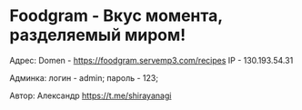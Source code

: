 # Foodgram - Вкус момента, разделяемый миром!

Адрес:
Domen - https://foodgram.servemp3.com/recipes
IP - 130.193.54.31

Админка:
логин - admin;
пароль - 123;

Автор: Александр https://t.me/shirayanagi